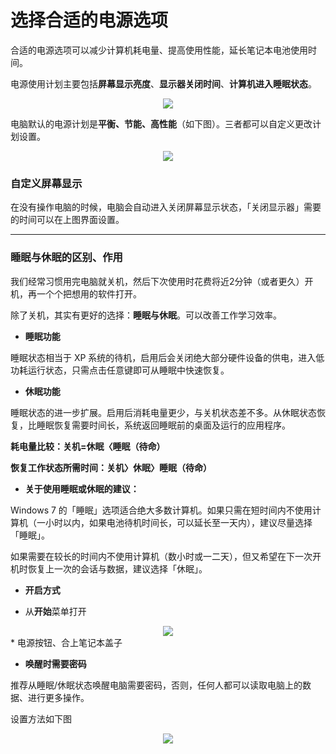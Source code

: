# 选择合适的电源选项

合适的电源选项可以减少计算机耗电量、提高使用性能，延长笔记本电池使用时间。

电源使用计划主要包括**屏幕显示亮度**、**显示器关闭时间**、**计算机进入睡眠状态**。
<div style="text-align: center">
<img src="https://40.media.tumblr.com/3173fce8a8d62d7dabfed8d0eac58431/tumblr_nvzpcmVnwC1uft3xho2_1280.png"/>
</div>

电脑默认的电源计划是**平衡、节能、高性能**（如下图）。三者都可以自定义更改计划设置。
<div style="text-align: center">
<img src="https://40.media.tumblr.com/7269f6bbc66ade926fa256c26dc2ad73/tumblr_nvzpcmVnwC1uft3xho1_1280.png"/>
</div>

### 自定义屏幕显示

在没有操作电脑的时候，电脑会自动进入关闭屏幕显示状态，「关闭显示器」需要的时间可以在上图界面设置。

--- 
### 睡眠与休眠的区别、作用

我们经常习惯用完电脑就关机，然后下次使用时花费将近2分钟（或者更久）开机，再一个个把想用的软件打开。

除了关机，其实有更好的选择：**睡眠与休眠**。可以改善工作学习效率。

 * **睡眠功能**

睡眠状态相当于 XP 系统的待机，启用后会关闭绝大部分硬件设备的供电，进入低功耗运行状态，只需点击任意键即可从睡眠中快速恢复。
 
 * **休眠功能**

睡眠状态的进一步扩展。启用后消耗电量更少，与关机状态差不多。从休眠状态恢复，比睡眠恢复需要时间长，系统返回睡眠前的桌面及运行的应用程序。 
 
**耗电量比较：关机=休眠〈睡眠（待命）**

**恢复工作状态所需时间：关机〉休眠〉睡眠（待命）**

* **关于使用睡眠或休眠的建议：**

Windows 7 的「睡眠」选项适合绝大多数计算机。如果只需在短时间内不使用计算机（一小时以内，如果电池待机时间长，可以延长至一天内），建议尽量选择「睡眠」。

如果需要在较长的时间内不使用计算机（数小时或一二天），但又希望在下一次开机时恢复上一次的会话与数据，建议选择「休眠」。

* **开启方式**
 
 * 从**开始**菜单打开 
<div style="text-align:center">
<img src="https://41.media.tumblr.com/e1584d28714051598c813c44011056f3/tumblr_nvzpcmVnwC1uft3xho4_500.png"/>
</div>
 * 电源按钮、合上笔记本盖子


* **唤醒时需要密码**

推荐从睡眠/休眠状态唤醒电脑需要密码，否则，任何人都可以读取电脑上的数据、进行更多操作。

设置方法如下图
<div style="text-align:center">
<img src="https://41.media.tumblr.com/adb63bdde52be67609800ec307a54ca6/tumblr_nvzpcmVnwC1uft3xho3_540.png"/>
</div>